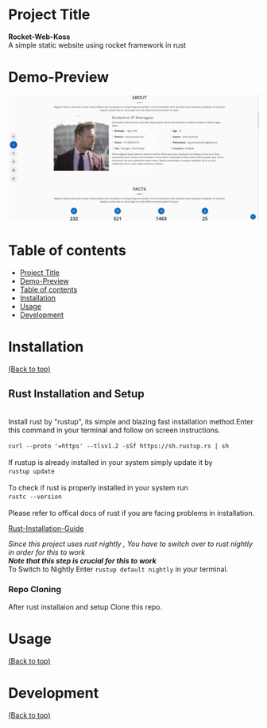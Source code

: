# Project Title #
**Rocket-Web-Koss**
<br />A simple static website using rocket framework in rust

# Demo-Preview

![alt text](https://github.com/chinsaw/rocket-web-koss/blob/master/clip2.png?raw=true)

# Table of contents

- [Project Title](#project-title)
- [Demo-Preview](#demo-preview)
- [Table of contents](#table-of-contents)
- [Installation](#installation)
- [Usage](#usage)
- [Development](#development)


# Installation
[(Back to top)](#table-of-contents)

## Rust Installation and Setup ##
<br />Install rust by "rustup", its simple and blazing fast installation method.Enter this command in your terminal and
follow on screen instructions.
<br />

`curl --proto '=https' --tlsv1.2 -sSf https://sh.rustup.rs | sh
`
<br /><br /> If rustup is already installed in your system simply update it by 
<br />
```rustup update```
<br /><br /> To check if rust is properly installed in your system run
<br />
```rustc --version```
<br /><br />
Please refer to offical docs of rust if you are facing problems in installation.
<br />

[Rust-Installation-Guide](https://www.rust-lang.org/tools/install)

*Since this project uses rust nightly , You have to switch over to rust nightly in order for this to work*
<br />*__Note that this step is crucial for this to work__*
<br /> To Switch to Nightly Enter ```rustup default nightly``` in your terminal.

### Repo Cloning ###

After rust installaion and setup Clone this repo.



# Usage
[(Back to top)](#table-of-contents)

# Development
[(Back to top)](#table-of-contents)

